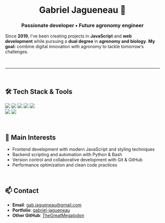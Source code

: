 <h1 align="center">
  Gabriel Jagueneau 👋 
</h1>

<h3 align="center">
  <b>Passionate developer • Future agronomy engineer</b>  
</h3>

<p>
  Since <strong>2019</strong>, I’ve been creating projects in <strong>JavaScript</strong> and <strong>web development</strong> while pursuing a <strong>dual degree</strong> in <strong>agronomy and biology</strong>. <strong>My goal:</strong> combine digital innovation with agronomy to tackle tomorrow’s challenges.
</p>

<br>

---

<br>

## 🛠 Tech Stack & Tools
<p align="left">
  <!-- Languages -->
  <img src="https://img.shields.io/badge/JavaScript-F7DF1E?style=for-the-badge&logo=javascript&logoColor=black" />
  <img src="https://img.shields.io/badge/HTML5-E34F26?style=for-the-badge&logo=html5&logoColor=white" />
  <img src="https://img.shields.io/badge/CSS3-1572B6?style=for-the-badge&logo=css3&logoColor=white" />
  <img src="https://img.shields.io/badge/SCSS-CC6699?style=for-the-badge&logo=sass&logoColor=white" />
  <img src="https://img.shields.io/badge/Python-3776AB?style=for-the-badge&logo=python&logoColor=white" />

  <br>
  
  <!-- Tools -->
  <img src="https://img.shields.io/badge/Git-F05032?style=for-the-badge&logo=git&logoColor=white" />
  <img src="https://img.shields.io/badge/Bash-4EAA25?style=for-the-badge&logo=gnubash&logoColor=white" />
</p>

<br>

## 📌 Main Interests
- Frontend development with modern JavaScript and styling techniques
- Backend scripting and automation with Python & Bash
- Version control and collaborative development with Git & GitHub
- Performance optimization and clean code practices

<br>

## 📫 Contact
* **Email**: gab.jagueneau@gmail.com  
* **Portfolio**: [gabriel-jagueneau](https://gabriel-jagueneau.github.io/Portfolio/)
* **Other GitHub**: [TheGreatMegalodon](https://github.com/TheGreatMegalodon)

